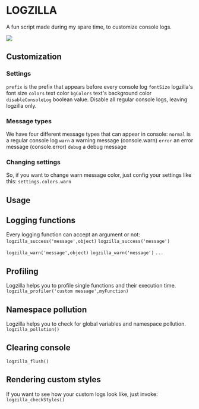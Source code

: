 LOGZILLA
========

A fun script made during my spare time, to customize console logs.

![](http://gamesdbase.com/Media/SYSTEM/Nintendo_NES/Title/big/Godzilla-_Monster_of_Monsters_-_1989_-_Toho_Company.jpg)


## Customization
### Settings
`prefix` is the prefix that appears before every console log
`fontSize` logzilla's font size
`colors` text color
`bgColors` text's background color
`disableConsoleLog` boolean value. Disable all regular console logs, leaving logzilla only.

### Message types
We have four different message types that can appear in console:
`normal` is a regular console log
`warn` a warning message (console.warn)
`error` an error message (console.error)
`debug` a debug message

### Changing settings
So, if you want to change warn message color, just config your settings like this:
`settings.colors.warn`

## Usage
## Logging functions
Every logging function can accept an argument or not:
`logzilla_success('message',object)`
`logzilla_success('message')`

`logzilla_warn('message',object)`
`logzilla_warn('message')`
`...`

## Profiling
Logzilla helps you to profile single functions and their execution time. 
`logzilla_profiler('custom message',myFunction)`

## Namespace pollution
Logzilla helps you to check for global variables and namespace pollution. 
`logzilla_pollution()`

## Clearing console
`logzilla_flush()`

## Rendering custom styles
If you want to see how your custom logs look like, just invoke:
`logzilla_checkStyles()`